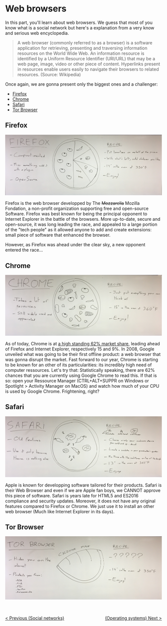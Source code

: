 # Web browsers

In this part, you'll learn about web browsers. We guess that most of you know what is a social network but here's a explanation from a very know and serious web encyclopedia.

> A web browser (commonly referred to as a browser) is a software application for retrieving, presenting and traversing information resources on the World Wide Web.
> An information resource is identified by a Uniform Resource Identifier (URI/URL) that may be a web page, image, video or other piece of content.
> Hyperlinks present in resources enable users easily to navigate their browsers to related resources. (Source: Wikipedia)

Once again, we are gonna present only the biggest ones and a challenger:
* [Firefox](#firefox)
* [Chrome](#fhrome)
* [Safari](#safari)
* [Tor Browser](#tor-browser)

## Firefox

![Firefox](img/IMG_0118.JPG)

Firefox is the web browser developped by The ~~Mozzarella~~ Mozilla Fondation, a non-profit organization supporting free and open-source Software. Firefox was best known for being the principal opponent to Internet Explorer in the battle of the browsers. More up-to-date, secure and open-source, it was long leading the race, and appealed to a large portion of the "tech people" as it allowed anyone to add and create extensions: small piece of software that enhanced the browser.

However, as Firefox was ahead under the clear sky, a new opponent entered the race...

## Chrome

![Chrome](img/IMG_0116.JPG)

As of today, Chrome is at [a high standing 62% market share](http://gs.statcounter.com/browser-market-share/desktop/worldwide), leading ahead of Firefox and Internet Explorer, respectively 15 and 9%. In 2008, Google unveiled what was going to be their first offline product: a web browser that was gonna disrupt the market. Fast forward to our year, Chrome is starting to be known for an other of its particularities: its incredibly high need of computer ressources. Let's try that: Statistically speaking, there are 62% chances that you are currently using Google Chrome to read this. If that is so: open your Ressource Manager (CTRL+ALT+SUPPR on Windows or Spotlight > Activity Manager on MacOS) and watch how much of your CPU is used by Google Chrome. Frightening, right?

## Safari

![Safari](img/IMG_0117.JPG)

Apple is known for developping software tailored for their products. Safari is their Web Browser and even if we are Apple fan boys, we CANNOT approve this piece of software. Safari is years late for HTML5 and ES2016 compliance and security updates. Moreover, it does not have any original features compared to Firefox or Chrome. We just use it to install an other web browser (Much like Internet Explorer in its days).

## Tor Browser

![Tor Browser](img/IMG_0119.JPG)

<br/><br/>
<span style="float:left">[< Previous (Social networks)](../SocialNetworks)</span><span style="float:right">[(Operating systems) Next >](../OperatingSystems)</span>
